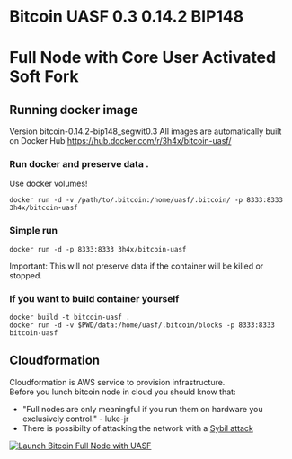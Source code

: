# Bitcoin UASF 0.3 0.14.2 BIP148 
# Full Node with Core User Activated Soft Fork
## Running docker image

Version bitcoin-0.14.2-bip148_segwit0.3
All images are automatically built on Docker Hub https://hub.docker.com/r/3h4x/bitcoin-uasf/

### Run docker and preserve data . 
Use docker volumes!  

`docker run -d -v /path/to/.bitcoin:/home/uasf/.bitcoin/ -p 8333:8333 3h4x/bitcoin-uasf`

### Simple run
`docker run -d -p 8333:8333 3h4x/bitcoin-uasf`

Important: This will not preserve data if the container will be killed or stopped. 

### If you want to build container yourself
`docker build -t bitcoin-uasf .`  
`docker run -d -v $PWD/data:/home/uasf/.bitcoin/blocks -p 8333:8333 bitcoin-uasf`

## Cloudformation

Cloudformation is AWS service to provision infrastructure.  
Before you lunch bitcoin node in cloud you should know that:  
- "Full nodes are only meaningful if you run them on hardware you exclusively control." - luke-jr
- There is possibilty of attacking the network with a <a href="https://en.wikipedia.org/wiki/Sybil_attack" target="_blank" title="Sybil Attack">Sybil attack</a>

[![Launch Bitcoin Full Node with UASF](http://docs.aws.amazon.com/AWSCloudFormation/latest/UserGuide/images/cloudformation-launch-stack-button.png)](https://console.aws.amazon.com/cloudformation/home#/stacks/new?stackName=bitcoin-uasf&templateURL=https://s3.amazonaws.com/bitcoin-uasf/uasf.yaml)


